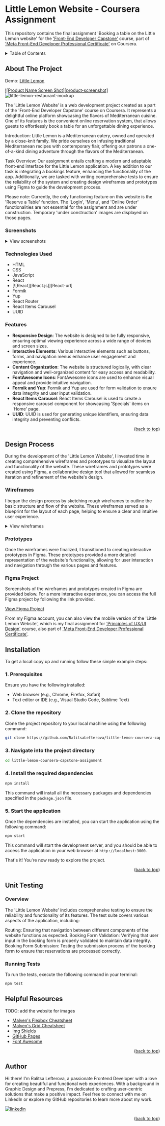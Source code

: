 # Little Lemon Website - Coursera Assignment

This repository contains the final assignment 'Booking a table on the Little Lemon website' for the ['Front-End Developer Capstone'](https://www.coursera.org/learn/meta-front-end-developer-capstone) course, part of ['Meta Front-End Developer Professional Certificate'](https://www.coursera.org/professional-certificates/meta-front-end-developer) on Coursera.

<!-- TABLE OF CONTENTS -->
<details>
  <summary>Table of Contents</summary>
  <ol>
    <li>
      <a href="#about-the-project">About The Project</a>
      <ul>
        <li><a href="#screenshots">Screenshots</a></li>
        <li><a href="#technologies-used">Technologies Used</a></li>
        <li><a href="#features">Features</a></li>
      </ul>
    </li>
    <li>
      <a href="#design-process">Design Process</a>
      <ul>
        <li><a href="#wireframes">Wireframes</a></li>
        <li><a href="#prototypes">Prototypes</a></li>
        <li><a href="#figma-project">Figma Project</a></li>
      </ul>
    </li>
    <li><a href="#instalation">Instalation</a></li>
    <li><a href="#unit-testing">Unit Testing</a></li>
    <li><a href="#helpful-resources">Helpful Resources</a></li>
    <li><a href="#author">Author</a></li>
  </ol>
</details>

<!-- ABOUT THE PROJECT -->

## About The Project

Demo: [Little Lemon](https://example.com)

[![Product Name Screen Shot][product-screenshot]](https://example.com)
![little-lemon-restaurant-mockup](https://user-images.githubusercontent.com/example.png)

The 'Little Lemon Website' is a web development project created as a part of the 'Front-End Developer Capstone' course on Coursera. It represents a delightful online platform showcasing the flavors of Mediterranean cuisine. One of its features is the convenient online reservation system, that allows guests to effortlessly book a table for an unforgettable dining experience.

Introduction: Little Lemon is a Mediterranean eatery, owned and operated by a close-knit family. We pride ourselves on infusing traditional Mediterranean recipes with contemporary flair, offering our patrons a one-of-a-kind dining adventure through the flavors of the Mediterranean.

Task Overview: Our assignment entails crafting a modern and adaptable front-end interface for the Little Lemon application. A key addition to our task is integrating a bookings feature, enhancing the functionality of the app. Additionally, we are tasked with writing comprehensive tests to ensure the reliability of the system and creating design wireframes and prototypes using Figma to guide the development process.

Please note: Currently, the only functioning feature on this website is the 'Reserve a Table' function. The 'LogIn', 'Menu', and 'Online Order' functionalities are not essential for the assignment and are under construction. Temporary 'under construction' images are displayed on those pages.

### Screenshots

<!-- <table>
  <tr>
    <td><img src="https://user-images.githubusercontent.com/image1.png" alt="home-page" /></td>
    <td><img src="https://user-images.githubusercontent.com/image2.png" alt="home-page" /></td>
  </tr>
  <tr>
    <td><img src="https://user-images.githubusercontent.com/image3.png" alt="reservation" /></td>
    <td><img src="https://user-images.githubusercontent.com/image4.png" alt="reservation" /></td>
  </tr>
</table> -->

<details>
  <summary>View screenshots</summary>
    [![Product Name Screen Shot][product-screenshot]](https://example.com)
    [![Product Name Screen Shot][product-screenshot]](https://example.com)
</details>

### Technologies Used

- HTML
- CSS
- JavaScript
- React
- [![React][React.js]][React-url]
- Formik
- Yup
- React Router
- React Items Carousel
- UUID

### Features

- **Responsive Design**: The website is designed to be fully responsive, ensuring optimal viewing experience across a wide range of devices and screen sizes.
- **Interactive Elements**: Various interactive elements such as buttons, forms, and navigation menus enhance user engagement and experience.
- **Content Organization**: The website is structured logically, with clear navigation and well-organized content for easy access and readability.
- **FontAwesome Icons**: FontAwesome icons are used to enhance visual appeal and provide intuitive navigation.
- **Formik and Yup**: Formik and Yup are used for form validation to ensure data integrity and user input validation.
- **React Items Carousel**: React Items Carousel is used to create a responsive carousel component for showcasing 'Specials' items on 'Home' page.
- **UUID**: UUID is used for generating unique identifiers, ensuring data integrity and preventing conflicts.

<p id="readme-top" style="text-align: right;">(<a href="#readme-top">back to top</a>)</p>

## Design Process

During the development of the 'Little Lemon Website', I invested time in creating comprehensive wireframes and prototypes to visualize the layout and functionality of the website. These wireframes and prototypes were created using Figma, a collaborative design tool that allowed for seamless iteration and refinement of the website's design.

### Wireframes

I began the design process by sketching rough wireframes to outline the basic structure and flow of the website. These wireframes served as a blueprint for the layout of each page, helping to ensure a clear and intuitive user experience.

<details>
  <summary>View wireframes</summary>

  <table style="width: 100%; border-collapse: collapse;">
    <tr>
      <td style="width: 50%; vertical-align: top; padding: 10px;">
        <p><strong>Home Page Wireframe:</strong></p>
        <img src="https://github.com/RalitsaLefterova/little-lemon-coursera-capstone-assignment/assets/11258085/2881aca0-d02a-4309-b60d-00666013becb" alt="home-page-wireframe" width="350">
      </td>
      <td style="width: 50%; vertical-align: top; padding: 10px;">
        <p><strong>About Us Wireframe:</strong></p>
        <img src="https://github.com/RalitsaLefterova/little-lemon-coursera-capstone-assignment/assets/11258085/c609df6b-ce9f-4437-8a74-a6e8db8ec269" alt="about-us-wireframe" width="350">
      </td>
    </tr>
    <tr>
      <td style="width: 50%; vertical-align: top; padding: 10px;">
        <p><strong>Reservation Wireframe:</strong></p>
        <img src="https://github.com/RalitsaLefterova/little-lemon-coursera-capstone-assignment/assets/11258085/2f993ae4-fc1c-4d1b-b192-7cb598f1beaf" alt="reservation-wireframe" width="350">
      </td>
      <td style="width: 50%; vertical-align: top; padding: 10px;">
        <p><strong>Booking Confirmed Wireframe:</strong></p>
        <img src="https://github.com/RalitsaLefterova/little-lemon-coursera-capstone-assignment/assets/11258085/a511f9ea-9e97-4cc9-b89e-1aade3513fdc" alt="booking-confirmed-wireframe" width="350">
      </td>
    </tr>
  </table>
</details>

  <!-- <div style="display: flex; flex-wrap: wrap;">
    <div style="flex: 1 1 50%;">
      <p><strong>Home Page Wireframe:</strong></p>
      <img src="https://github.com/RalitsaLefterova/little-lemon-coursera-capstone-assignment/assets/11258085/2881aca0-d02a-4309-b60d-00666013becb" alt="home-page-wireframe" width="250">
    </div>
    <div style="flex: 1 1 50%;">
      <p><strong>About Us Wireframe:</strong></p>
      <img src="https://github.com/RalitsaLefterova/little-lemon-coursera-capstone-assignment/assets/11258085/c609df6b-ce9f-4437-8a74-a6e8db8ec269" alt="about-us-wireframe" width="250">
    </div>
    <div style="flex: 1 1 50%; margin-top: 20px;">
      <p><strong>Reservation Wireframe:</strong></p>
      <img src="https://github.com/RalitsaLefterova/little-lemon-coursera-capstone-assignment/assets/11258085/2f993ae4-fc1c-4d1b-b192-7cb598f1beaf" alt="reservation-wireframe" width="250">
    </div>
    <div style="flex: 1 1 50%; margin-top: 20px;">
      <p><strong>Booking Confirmed Wireframe:</strong></p>
      <img src="https://github.com/RalitsaLefterova/little-lemon-coursera-capstone-assignment/assets/11258085/a511f9ea-9e97-4cc9-b89e-1aade3513fdc" alt="booking-confirmed-wireframe" width="250">
    </div>
  </div> -->
</details>

### Prototypes

Once the wireframes were finalized, I transitioned to creating interactive prototypes in Figma. These prototypes provided a more detailed representation of the website's functionality, allowing for user interaction and navigation through the various pages and features.

### Figma Project

Screenshots of the wireframes and prototypes created in Figma are provided below. For a more interactive experience, you can access the full Figma project by following the link provided.

[View Figma Project](link_to_figma_project)

From my Figma account, you can also view the mobile version of the 'Little Lemon Website', which is my final assignment for ['Principles of UX/UI Design'](https://www.coursera.org/learn/principles-of-ux-ui-design?specialization=meta-front-end-developer) course, also part of ['Meta Front-End Developer Professional Certificate'](https://www.coursera.org/professional-certificates/meta-front-end-developer).

<!-- INSTALATION -->

## Installation

To get a local copy up and running follow these simple example steps:

### 1. Prerequisites

Ensure you have the following installed:

- Web browser (e.g., Chrome, Firefox, Safari)
- Text editor or IDE (e.g., Visual Studio Code, Sublime Text)

### 2. Clone the repository

Clone the project repository to your local machine using the following command:

```bash
git clone https://github.com/RalitsaLefterova/little-lemon-coursera-capstone-assignment.git
```

### 3. Navigate into the project directory

```bash
cd little-lemon-coursera-capstone-assignment
```

### 4. Install the required dependencies

```bash
npm install
```

This command will install all the necessary packages and dependencies specified in the `package.json` file.

### 5. Start the application

Once the dependencies are installed, you can start the application using the following command:

```bash
npm start
```

This command will start the development server, and you should be able to access the application in your web browser at `http://localhost:3000`.

That's it! You're now ready to explore the project.

<p id="readme-top" style="text-align: right;">(<a href="#readme-top">back to top</a>)</p>

## Unit Testing

### Overview

The 'Little Lemon Website' includes comprehensive testing to ensure the reliability and functionality of its features. The test suite covers various aspects of the application, including:

Routing: Ensuring that navigation between different components of the website functions as expected.
Booking Form Validation: Verifying that user input in the booking form is properly validated to maintain data integrity.
Booking Form Submission: Testing the submission process of the booking form to ensure that reservations are processed correctly.

### Running Tests

To run the tests, execute the following command in your terminal:

```bash
npm test
```

<!-- Helpful Resources -->

## Helpful Resources

TODO: add the website for images

- [Malven's Flexbox Cheatsheet](https://flexbox.malven.co/)
- [Malven's Grid Cheatsheet](https://grid.malven.co/)
- [Img Shields](https://shields.io)
- [GitHub Pages](https://pages.github.com)
- [Font Awesome](https://fontawesome.com)

<p id="readme-top" style="text-align: right;">(<a href="#readme-top">back to top</a>)</p>

<!-- AUTHOR -->

## Author

Hi there! I'm Ralitsa Lefterova, a passionate Frontend Developer with a love for creating beautiful and functional web experiences. With a background in Graphic Design and Prepress, I'm dedicated to crafting user-centric solutions that make a positive impact. Feel free to connect with me on LinkedIn or explore my GitHub repositories to learn more about my work.

[![linkedin](https://img.shields.io/badge/Ralitsa_Lefterova-0077B5?style=for-the-badge&logo=linkedin&logoColor=white)](https://www.linkedin.com/in/ralitsalefterova/)

<!-- [![Github](https://img.shields.io/badge/Ralitsa_Lefterova-20232A?style=for-the-badge&logo=Github&logoColor=white)](https://github.com/RalitsaLefterova) -->
<p id="readme-top" style="text-align: right;">(<a href="#readme-top">back to top</a>)</p>
